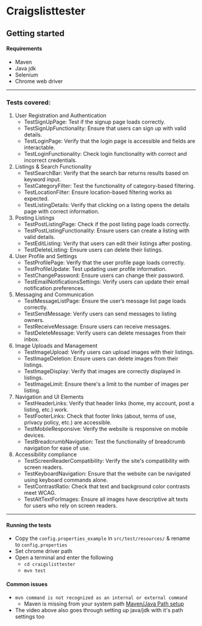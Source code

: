 # Craigslisttester

## Getting started

#### Requirements
  - Maven
  - Java jdk
  - Selenium
  - Chrome web driver

---
### Tests covered:
1. User Registration and Authentication
   - TestSignUpPage: Test if the signup page loads correctly.
   - TestSignUpFunctionality: Ensure that users can sign up with valid details.
   - TestLoginPage: Verify that the login page is accessible and fields are interactable.
   - TestLoginFunctionality: Check login functionality with correct and incorrect credentials.
2. Listings & Search Functionality
   - TestSearchBar: Verify that the search bar returns results based on keyword input.
   - TestCategoryFilter: Test the functionality of category-based filtering.
   - TestLocationFilter: Ensure location-based filtering works as expected.
   - TestListingDetails: Verify that clicking on a listing opens the details page with correct information.
3. Posting Listings
   - TestPostListingPage: Check if the post listing page loads correctly.
   - TestPostListingFunctionality: Ensure users can create a listing with valid details.
   - TestEditListing: Verify that users can edit their listings after posting.
   - TestDeleteListing: Ensure users can delete their listings.
4. User Profile and Settings
   - TestProfilePage: Verify that the user profile page loads correctly.
   - TestProfileUpdate: Test updating user profile information.
   - TestChangePassword: Ensure users can change their password.
   - TestEmailNotificationsSettings: Verify users can update their email notification preferences.
5. Messaging and Communication
   - TestMessageListPage: Ensure the user’s message list page loads correctly.
   - TestSendMessage: Verify users can send messages to listing owners.
   - TestReceiveMessage: Ensure users can receive messages.
   - TestDeleteMessage: Verify users can delete messages from their inbox.
6. Image Uploads and Management
   - TestImageUpload: Verify users can upload images with their listings.
   - TestImageDeletion: Ensure users can delete images from their listings.
   - TestImageDisplay: Verify that images are correctly displayed in listings.
   - TestImageLimit: Ensure there's a limit to the number of images per listing.
7. Navigation and UI Elements
   - TestHeaderLinks: Verify that header links (home, my account, post a listing, etc.) work.
   - TestFooterLinks: Check that footer links (about, terms of use, privacy policy, etc.) are accessible.
   - TestMobileResponsive: Verify the website is responsive on mobile devices.
   - TestBreadcrumbNavigation: Test the functionality of breadcrumb navigation for ease of use.
8. Accessibility compliance
   - TestScreenReaderCompatibility: Verify the site's compatibility with screen readers.
   - TestKeyboardNavigation: Ensure that the website can be navigated using keyboard commands alone.
   - TestContrastRatio: Check that text and background color contrasts meet WCAG.
   - TestAltTextForImages: Ensure all images have descriptive alt texts for users who rely on screen readers.

---
#### Running the tests
- Copy the `config.properties_example` in `src/test/resources/` & rename to `config.properties`
- Set chrome driver path
- Open a terminal and enter the following
    - `cd craigslisttester`
    - `mvn test`

#### Common issues
  - `mvn command is not recognized as an internal or external command`
    - Maven is missing from your system path [Maven/Java Path setup](https://www.youtube.com/watch?v=RfCWg5ay5B0https://www.youtube.com/watch?v=RfCWg5ay5B0)
  - The video above also goes through setting up java/jdk with it's path settings too